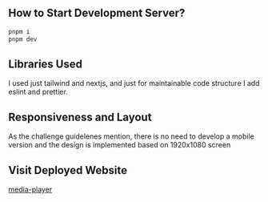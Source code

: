 ## How to Start Development Server?

```bash
pnpm i
pnpm dev
```

## Libraries Used

I used just tailwind and nextjs, and just for maintainable code structure I add eslint and prettier.

## Responsiveness and Layout

As the challenge guidelenes mention, there is no need to develop a mobile version and the design is implemented based on 1920x1080 screen

## Visit Deployed Website

[media-player](https://media-player-azure.vercel.app/)